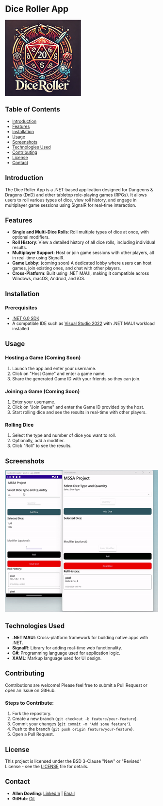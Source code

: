 
# Dice Roller App

![Dice Roller](https://github.com/allendowling/DnDDiceRoller/blob/master/screenshot/logo3%20(1).png) 

## Table of Contents

- [Introduction](#introduction)
- [Features](#features)
- [Installation](#installation)
- [Usage](#usage)
- [Screenshots](#screenshots)
- [Technologies Used](#technologies-used)
- [Contributing](#contributing)
- [License](#license)
- [Contact](#contact)

## Introduction

The Dice Roller App is a .NET-based application designed for Dungeons & Dragons (DnD) and other tabletop role-playing games (RPGs). It allows users to roll various types of dice, view roll history, and engage in multiplayer game sessions using SignalR for real-time interaction.

## Features

- **Single and Multi-Dice Rolls**: Roll multiple types of dice at once, with optional modifiers.
- **Roll History**: View a detailed history of all dice rolls, including individual results.
- **Multiplayer Support**: Host or join game sessions with other players, all in real-time using SignalR.
- **Game Lobby**: (coming soon) A dedicated lobby where users can host games, join existing ones, and chat with other players.
- **Cross-Platform**: Built using .NET MAUI, making it compatible across Windows, macOS, Android, and iOS.

## Installation

### Prerequisites

- [.NET 6.0 SDK](https://dotnet.microsoft.com/download/dotnet/6.0)
- A compatible IDE such as [Visual Studio 2022](https://visualstudio.microsoft.com/) with .NET MAUI workload installed

## Usage

### Hosting a Game (Coming Soon)

1. Launch the app and enter your username.
2. Click on "Host Game" and enter a game name.
3. Share the generated Game ID with your friends so they can join.

### Joining a Game (Coming Soon)

1. Enter your username.
2. Click on "Join Game" and enter the Game ID provided by the host.
3. Start rolling dice and see the results in real-time with other players.

### Rolling Dice

1. Select the type and number of dice you want to roll.
2. Optionally, add a modifier.
3. Click "Roll" to see the results.

## Screenshots

![Screenshot 1](https://github.com/allendowling/DnDDiceRoller/blob/master/gif/DiceRollgif.gif)



## Technologies Used

- **.NET MAUI**: Cross-platform framework for building native apps with .NET.
- **SignalR**: Library for adding real-time web functionality.
- **C#**: Programming language used for application logic.
- **XAML**: Markup language used for UI design.

## Contributing

Contributions are welcome! Please feel free to submit a Pull Request or open an Issue on GitHub.

### Steps to Contribute:

1. Fork the repository.
2. Create a new branch (`git checkout -b feature/your-feature`).
3. Commit your changes (`git commit -m 'Add some feature'`).
4. Push to the branch (`git push origin feature/your-feature`).
5. Open a Pull Request.

## License

This project is licensed under the BSD 3-Clause "New" or "Revised" License - see the [LICENSE](LICENSE) file for details.

## Contact

- **Allen Dowling**: [LinkedIn](www.linkedin.com/in/allen-dowling) | [Email](mailto:allen.dowling@outlook.com)
- **GitHub**: [Git](https://github.com/allendowling)
